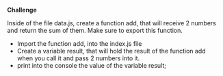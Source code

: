 **Challenge**

Inside of the file data.js, create a function add, that will receive 2 numbers and return the sum of them.
Make sure to export this function.

- Import the function add, into the index.js file
- Create a variable result, that will hold the result of the function add when you call it and pass 2 numbers into it.
- print into the console the value of the variable result;

